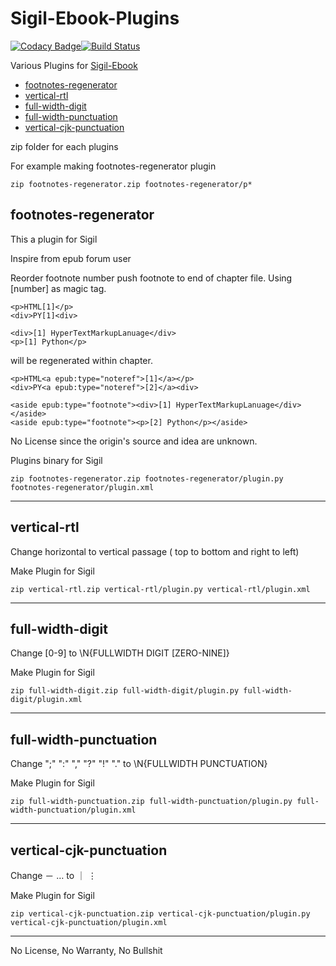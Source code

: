 # Sigil-Ebook-Plugins

[![Codacy Badge](https://api.codacy.com/project/badge/Grade/1f6ee51671344df8b0f1a613243354c1)](https://www.codacy.com/app/Kennyl/Sigil-Ebook-Plugins?utm_source=github.com&utm_medium=referral&utm_content=Kennyl/Sigil-Ebook-Plugins&utm_campaign=badger)[![Build Status](https://travis-ci.org/Kennyl/Sigil-Ebook-Plugins.svg?branch=master)](https://travis-ci.org/Kennyl/Sigil-Ebook-Plugins)

Various Plugins for [Sigil-Ebook](https://github.com/Sigil-Ebook/Sigil)

- [footnotes-regenerator](#footnotes-regenerator)
- [vertical-rtl](#vertical-rtl)
- [full-width-digit](#full-width-digit)
- [full-width-punctuation](#full-width-punctuation)
- [vertical-cjk-punctuation](#vertical-cjk-punctuation)

zip folder for each plugins

For example making footnotes-regenerator plugin

```
zip footnotes-regenerator.zip footnotes-regenerator/p*
```

## footnotes-regenerator

This a plugin for Sigil

Inspire from epub forum user

Reorder footnote number
push footnote to end of chapter file.
Using [number] as magic tag.
```
<p>HTML[1]</p>
<div>PY[1]<div>

<div>[1] HyperTextMarkupLanuage</div>
<p>[1] Python</p>
```
will be regenerated within chapter.
```
<p>HTML<a epub:type="noteref">[1]</a></p>
<div>PY<a epub:type="noteref">[2]</a><div>

<aside epub:type="footnote"><div>[1] HyperTextMarkupLanuage</div></aside>
<aside epub:type="footnote"><p>[2] Python</p></aside>
```
No License since the origin's source and idea are unknown.

Plugins binary for Sigil
```
zip footnotes-regenerator.zip footnotes-regenerator/plugin.py footnotes-regenerator/plugin.xml
```
<hr/>

## vertical-rtl

Change horizontal to vertical passage ( top to bottom and right to left)

Make Plugin for Sigil
```
zip vertical-rtl.zip vertical-rtl/plugin.py vertical-rtl/plugin.xml
```
<hr/>

## full-width-digit

Change [0-9] to \N{FULLWIDTH DIGIT [ZERO-NINE]} 

Make Plugin for Sigil
```
zip full-width-digit.zip full-width-digit/plugin.py full-width-digit/plugin.xml
```
<hr/>

## full-width-punctuation

Change ";" ":" "," "?" "!" "." to \N{FULLWIDTH PUNCTUATION} 

Make Plugin for Sigil
```
zip full-width-punctuation.zip full-width-punctuation/plugin.py full-width-punctuation/plugin.xml
```
<hr/>

## vertical-cjk-punctuation

Change － … to ｜ ⋮

Make Plugin for Sigil
```
zip vertical-cjk-punctuation.zip vertical-cjk-punctuation/plugin.py vertical-cjk-punctuation/plugin.xml
```
<hr/>

No License, No Warranty, No Bullshit
